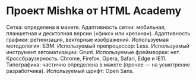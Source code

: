 # Проект Mishka от HTML Academy

Сетка: определена в макете.
Адаптивность сетки: мобильная, планшетная и десктопная версии («фикс» или «резина»).
Адаптивность графики: ретинизация, векторные изображения.
Используемая методология: БЭМ.
Используемый препроцессор: Less.
Используемый инструмент автоматизации: Grunt.
Используемые фреймворки: нет.
Кроссбраузерность: Chrome, Firefox, Opera, Safari, Edge и IE11.
Типографика: частично определена в макете (прочее — на усмотрение разработчика).
Используемый шрифт: Open Sans.
